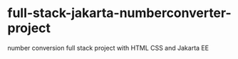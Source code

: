 # full-stack-jakarta-numberconverter-project
number conversion full stack project with HTML CSS and Jakarta EE
